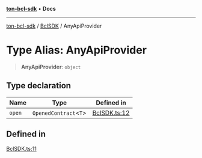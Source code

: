 [**ton-bcl-sdk**](../../README.md) • **Docs**

***

[ton-bcl-sdk](../../README.md) / [BclSDK](../README.md) / AnyApiProvider

# Type Alias: AnyApiProvider

> **AnyApiProvider**: `object`

## Type declaration

| Name | Type | Defined in |
| ------ | ------ | ------ |
| `open` | `OpenedContract`\<`T`\> | [BclSDK.ts:12](https://github.com/ton-fun-tech/ton-bcl-sdk/blob/ffd6d588d9dc3d518bbd0964504b3e82bf668687/src/BclSDK.ts#L12) |

## Defined in

[BclSDK.ts:11](https://github.com/ton-fun-tech/ton-bcl-sdk/blob/ffd6d588d9dc3d518bbd0964504b3e82bf668687/src/BclSDK.ts#L11)
